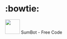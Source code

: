  <br> 

 # :bowtie:
 <img src="https://github.githubassets.com/images/icons/emoji/bowtie.png" width="48"> SumBot - Free Code

#








#

